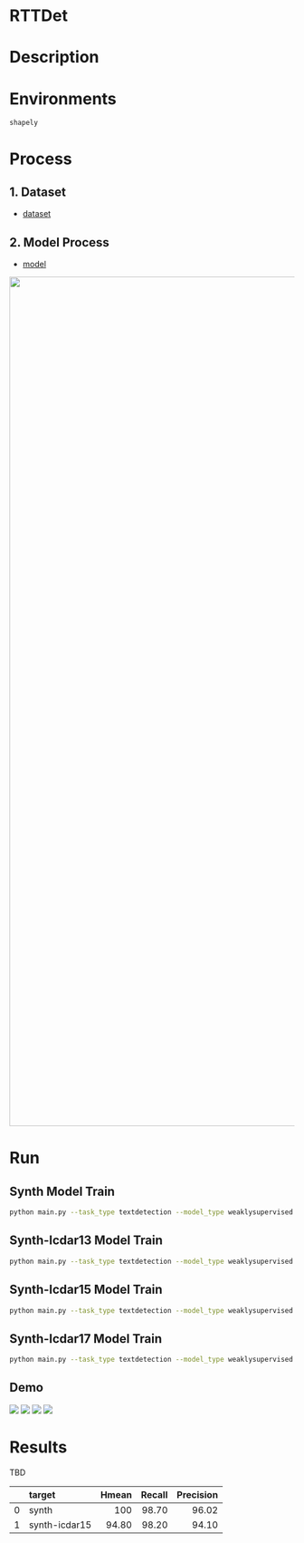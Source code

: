 # RTTDet

# Description

# Environments

```
shapely
```


# Process

## 1. Dataset

- [dataset](https://github.com/pntrungbk15/TNVision/blob/main/task/textdetection/weaklysupervised/data/utils/basedataset.py)


## 2. Model Process 

- [model](https://github.com/pntrungbk15/TNVision/blob/main/task/textdetection/weaklysupervised/models/rttdet/model/rttdet.py)

<p align='center'>
    <img width='1500' src='assets/rttdet.png'>
</p>

# Run

## Synth Model Train 

```bash
python main.py --task_type textdetection --model_type weaklysupervised --model_name rttdet --yaml_config configs/textdetection/weaklysupervised/rttdet/synth.yaml
```

## Synth-Icdar13 Model Train 

```bash
python main.py --task_type textdetection --model_type weaklysupervised --model_name rttdet --yaml_config configs/textdetection/weaklysupervised/rttdet/icdar13.yaml
```

## Synth-Icdar15 Model Train 

```bash
python main.py --task_type textdetection --model_type weaklysupervised --model_name rttdet --yaml_config configs/textdetection/weaklysupervised/rttdet/icdar15.yaml
```

## Synth-Icdar17 Model Train 

```bash
python main.py --task_type textdetection --model_type weaklysupervised --model_name rttdet --yaml_config configs/textdetection/weaklysupervised/rttdet/icdar17.yaml
```

## Demo

![](assets/1.png)
![](assets/2.png)
![](assets/3.png)
![](assets/4.png)

# Results

TBD

|    | target           |   Hmean       |        Recall |     Precision |
|---:|:-----------------|--------------:|--------------:|--------------:|
|  0 | synth            |         100   |         98.70 |         96.02 |
|  1 | synth-icdar15    |         94.80 |         98.20 |         94.10 |
